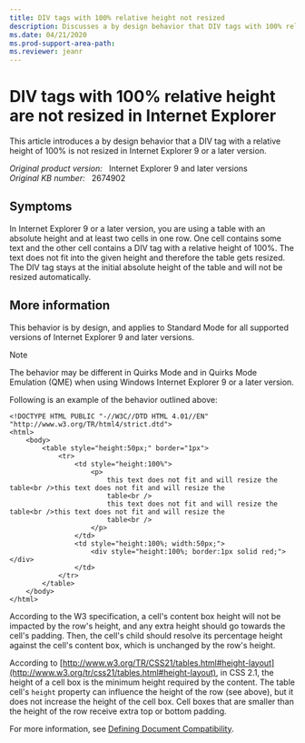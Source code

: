 ```yaml
---
title: DIV tags with 100% relative height not resized
description: Discusses a by design behavior that DIV tags with 100% relative height can't be resized in Internet Explorer 9 and later versions.
ms.date: 04/21/2020
ms.prod-support-area-path: 
ms.reviewer: jeanr
---
```

# DIV tags with 100% relative height are not resized in Internet Explorer

This article introduces a by design behavior that a DIV tag with a relative height of 100% is not resized in Internet Explorer 9 or a later version.

_Original product version:_ &nbsp; Internet Explorer 9 and later versions  
_Original KB number:_ &nbsp; 2674902

## Symptoms

In Internet Explorer 9 or a later version, you are using a table with an absolute height and at least two cells in one row. One cell contains some text and the other cell contains a DIV tag with a relative height of 100%. The text does not fit into the given height and therefore the table gets resized. The DIV tag stays at the initial absolute height of the table and will not be resized automatically.

## More information

This behavior is by design, and applies to Standard Mode for all supported versions of Internet Explorer 9 and later versions.

> [!NOTE]
> The behavior may be different in Quirks Mode and in Quirks Mode Emulation (QME) when using Windows Internet Explorer 9 or a later version.

Following is an example of the behavior outlined above:

```aspx-csharp
<!DOCTYPE HTML PUBLIC "-//W3C//DTD HTML 4.01//EN" "http://www.w3.org/TR/html4/strict.dtd">
<html>
    <body>
        <table style="height:50px;" border="1px">
            <tr>
                <td style="height:100%">
                    <p>
                        this text does not fit and will resize the table<br />this text does not fit and will resize the
                        table<br />
                        this text does not fit and will resize the table<br />this text does not fit and will resize the
                        table<br />
                    </p>
                </td>
                <td style="height:100%; width:50px;">
                    <div style="height:100%; border:1px solid red;"></div>
                </td>
            </tr>
        </table>
    </body>
</html>
```

According to the W3 specification, a cell's content box height will not be impacted by the row's height, and any extra height should go towards the cell's padding. Then, the cell's child should resolve its percentage height against the cell's content box, which is unchanged by the row's height.

According to [http://www.w3.org/TR/CSS21/tables.html#height-layout](http://www.w3.org/tr/css21/tables.html#height-layout), in CSS 2.1, the height of a cell box is the minimum height required by the content. The table cell's `height` property can influence the height of the row (see above), but it does not increase the height of the cell box. Cell boxes that are smaller than the height of the row receive extra top or bottom padding.

For more information, see [Defining Document Compatibility](/previous-versions/windows/internet-explorer/ie-developer/compatibility/cc288325(v=vs.85)).

